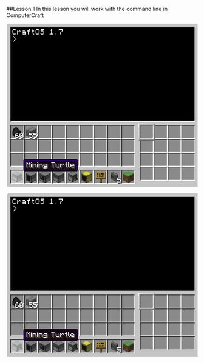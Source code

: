 ##Lesson 1
In this lesson you will work with the command line in ComputerCraft

<img src="https://github.com/AllenHeard/ComputerCraft/blob/master/Screenshots/Intro.png" alt="Intro" style="width:200;height:150">


![Intro](https://github.com/AllenHeard/ComputerCraft/blob/master/Screenshots/Intro.png?raw=true)
